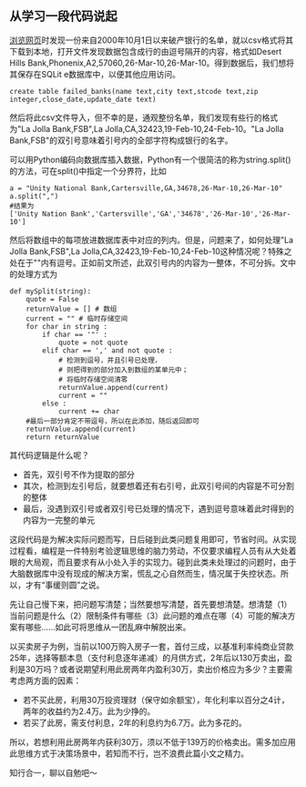 ## 从学习一段代码说起
[浏览网页](https://www.raywenderlich.com/902/sqlite-tutorial-for-ios-creating-and-scripting)时发现一份来自2000年10月1日以来破产银行的名单，就以csv格式将其下载到本地，打开文件发现数据包含成行的由逗号隔开的内容，格式如Desert Hills Bank,Phonenix,A2,57060,26-Mar-10,26-Mar-10。得到数据后，我们想将其保存在SQLit e数据库中，以便其他应用访问。
```
create table failed_banks(name text,city text,stcode text,zip integer,close_date,update_date text)
```

然后将此csv文件导入，但不幸的是，通观整份名单，我们发现有些行的格式为"La Jolla Bank,FSB",La Jolla,CA,32423,19-Feb-10,24-Feb-10。"La Jolla Bank,FSB"的双引号意味着引号内的全部字符构成银行的名字。

可以用Python编码向数据库插入数据，Python有一个很简洁的称为string.split()的方法，可在split()中指定一个分界符，比如
```
a = "Unity National Bank,Cartersville,GA,34678,26-Mar-10,26-Mar-10"
a.split(",")
#结果为
['Unity Nation Bank','Cartersville','GA','34678','26-Mar-10','26-Mar-10']
```
然后将数组中的每项放进数据库表中对应的列内。但是，问题来了，如何处理"La Jolla Bank,FSB",La Jolla,CA,32423,19-Feb-10,24-Feb-10这种情况呢？特殊之处在于""内有逗号。正如前文所述，此双引号内的内容为一整体，不可分拆。文中的处理方式为

```
def mySplit(string):
    quote = False
    returnValue = [] # 数组
    current = "" # 临时存储空间
    for char in string :
        if char == '"' :
            quote = not quote
        elif char == ',' and not quote :
            # 检测到逗号，并且引号已处理，
            # 则把得到的部分加入到数组的某单元中；
            # 将临时存储空间清零
            returnValue.append(current)
            current = ""
        else :
            current += char
    #最后一部分肯定不带逗号，所以在此添加，随后返回即可
    returnValue.append(current)
    return returnValue
```
其代码逻辑是什么呢？
* 首先，双引号不作为提取的部分
* 其次，检测到左引号后，就要想着还有右引号，此双引号间的内容是不可分割的整体
* 最后，没遇到双引号或者双引号已处理的情况下，遇到逗号意味着此时得到的内容为一完整的单元

这段代码是为解决实际问题而写，日后碰到此类问题复用即可，节省时间。从实现过程看，编程是一件特别考验逻辑思维的脑力劳动，不仅要求编程人员有从大处着眼的大局观，而且要求有从小处入手的实现力。碰到此类未处理过的问题时，由于大脑数据库中没有现成的解决方案，慌乱之心自然而生，情况属于失控状态。所以，才有“事缓则圆”之说。

先让自己慢下来，把问题写清楚；当然要想写清楚，首先要想清楚。想清楚（1）当前问题是什么（2）限制条件有哪些（3）此问题的难点在哪（4）可能的解决方案有哪些......如此可将思维从一团乱麻中解脱出来。

以买卖房子为例，当前以100万购入房子一套，首付三成，以基准利率纯商业贷款25年，选择等额本息（支付利息逐年递减）的月供方式，2年后以130万卖出，盈利是30万吗？或者说期望利用此房两年内盈利30万，卖出价格应为多少？主要需考虑两方面的因素：
* 若不买此房，利用30万投资理财（保守如余额宝），年化利率以百分之4计，两年的收益约为2.4万。此为少挣的。
* 若买了此房，需支付利息，2年的利息约为6.7万。此为多花的。

所以，若想利用此房两年内获利30万，须以不低于139万的价格卖出。需多加应用此思维方式于决策场景中，若知而不行，岂不浪费此篇小文之精力。

知行合一，聊以自勉吧～
